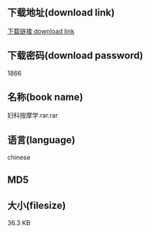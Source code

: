 ## 下载地址(download link)
[下载链接 download link](https://tutu365.netlify.app/?s=%E5%A6%87%E7%A7%91%E6%8C%89%E6%91%A9%E5%AD%A6.rar)

## 下载密码(download password)
1866

## 名称(book name)
妇科按摩学.rar.rar

## 语言(language)
chinese

## MD5


## 大小(filesize)
36.3 KB
